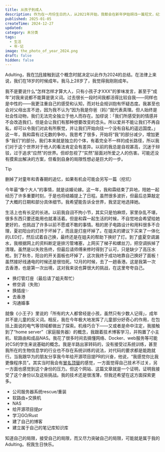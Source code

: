 ```yaml
---
title: 从孩子到成人
description: 作为在一月份生日的人，从2021年开始，我都会在新年伊始胡诌一篇短文，纪念过去的一岁。不一定提到过去一年种种要事，更多是以文字反映当时的状态与思考。我觉得很适合作为这里的第一篇博客。
published: 2025-01-05
createTime: 2024-12-27
updated: 
category: 未分类
tags:
  - 生活
  - 年·记
image: the_photo_of_year_2024.png
draft: false
hidden: false
---
```

Adulting，我在[11月](https://www.pseudoyu.com/zh/2024/10/24/weekly_review_202401024/)接触到这个概念时就决定以此作为2024的总结。在法律上来说，我们在18岁的时候成年。我马上28岁了，我觉得我刚刚成年。

我不是要说什么“怎样怎样才算大人，只有小孩子才XXX”的爹味发言，甚至于“成年”对我来说都不能算是褒义词。过去很长一段时间我都活得比较自我——同样也是中性的——我更注重自己的感受和认知，而对社会规训抱有怀疑态度。我甚至也会对父母出言不逊，因为我不认为“因为我是你爸（妈）”就代表真理。但人始终是社会性动物，我们无法完全独立于他人而存在。加缪说：「我们所感受到的情感并不会改造我们，但是会让我们有那种想要改变的念头。所以爱并不能让我们不再自私，却可以令我们对此有所察觉，并让我们开始向往一个没有自私的遥远国度。」这一年，我和霖有过无数的争吵。我思考了很多，开始将“我”的部分减少，增加更多“我们”的部分。我们本来就是独立的个体，有着完全不一样的成长路径，所以我们对于这个世界对于他人的看法肯定会有差异。以前的我总是自视甚高，沉迷于辩驳，过于追求“应然”的世界。但却忽视了“实然”层面对所爱之人的伤害。可能还没有摸索出解决的方案，但看到自身的局限性想必是巨大的一步。

> [!TIP]
> 删掉了对童年和青春期的追忆，如果有机会可能会另写一篇（挖坑）

今年最“像个大人”的事情，就是谈婚论嫁。这一年，我和霖结束了异地，陪她一起经历了许多重要时刻，于是也将结婚提上了日程。虽然很多波折，但最后总算敲定了大概的日期和部分具体细节。我希望能告诉全世界，我坚定地选择她。

生活上也有长足的长进。以前我自诩不拘小节，其实只是怕麻烦，家里杂乱不堪，很多东西只要还能用也就凑活着。但是和霖一起生活的时候，不自觉地会希望给她更好的，也挑战了许多以前不愿或不敢的事情。租的房子电路设计和用料很多不合理，夏初阳台的灯终于坏掉了，而且是灯座坏掉了。在姐夫的建议下买来了一体化的LED灯，然后试着自己换，最终还是在姐夫的帮助下换好了灯。到了盛夏空调漏水，我根据网上的资料断定是排污管堵塞，上网买了梯子和螺丝刀，把空调拆掉了清理。虽然是以失败告终，但最后请师傅来修时得到了认可，只是缺少了高压水枪。到了秋冬，阳台的开关面板也坏掉了，这次我终于成功地靠自己换好了面板！虽然接好线通电的时候还是很怕死。12月的时候，去了一趟香港。这是我第一次去香港，也是第一次出境，这对我来说也算很大的挑战，在这里夸夸自己。

- 换灯管灯座（最后请了姐夫帮忙）
- 修空调（失败）
- 换插座✨
- 去香港
- 沟通婚事

就像《小王子》里说的「所有的大人都曾经是小孩，虽然只有少数人记得」，成年并不是儿童的反义词。相反，我在今年极大地发挥了儿童部分好奇心的作用，在包括上面说的电气等领域都做出了探索。机缘巧合下——又或者是命中注定，我接触到了“home server”（家庭服务器）的概念，我跟着技术博客学习，并购置了小主机、软路由和成品NAS。我花了很多时间去搞懂网络、Docker、web服务等可能对CS的学生来说基础的概念。我是半路出家转码的，没有接受过系统训练，甚至我所在的生物信息学的行业也不存在系统训练的说法，对代码的要求都是能跑就行。当我跟华为的朋友分享我今年给开源项目提PR的兴奋，他说，“我感觉你比我更像程序员”。其实当时我会有[冒名顶替](https://zh.wikipedia.org/wiki/%E5%86%92%E5%90%8D%E9%A0%82%E6%9B%BF%E7%97%87%E5%80%99%E7%BE%A4)的感觉，一方面觉得自己技术不过关，另一方面也感觉到这个身份的压力。但这个网站、这篇文章就是一个证明，证明我接受了这个身份以及这些挑战。我的技术还是很浅薄，但我还希望在这方面探索更多。

- 公司服务器系统rescue/重装
- 软路由+交换机
- NAS
- 给开源项目提pr
- 学习GO/Rust
- 建了自己的博客
- 建立属于自己的笔记库知识库


知道自己的局限，接受自己的局限，而又尽力突破自己的局限，可能就是属于我的Adulting。祝我生日快乐。



